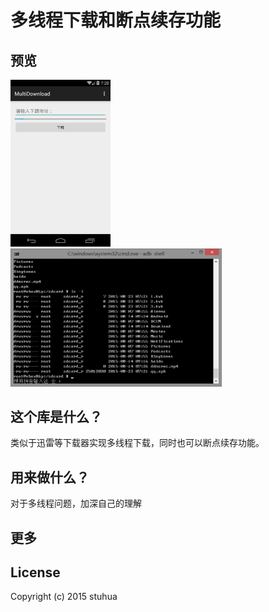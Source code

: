 # 多线程下载和断点续存功能

## 预览

<img src="/show.png" width="160px" height="266.5px" />
</br>
<img src="/showcmd.png" width="338px" height="221px" />

## 这个库是什么？

类似于迅雷等下载器实现多线程下载，同时也可以断点续存功能。

## 用来做什么？

对于多线程问题，加深自己的理解

## 更多

## License

Copyright (c) 2015 stuhua


